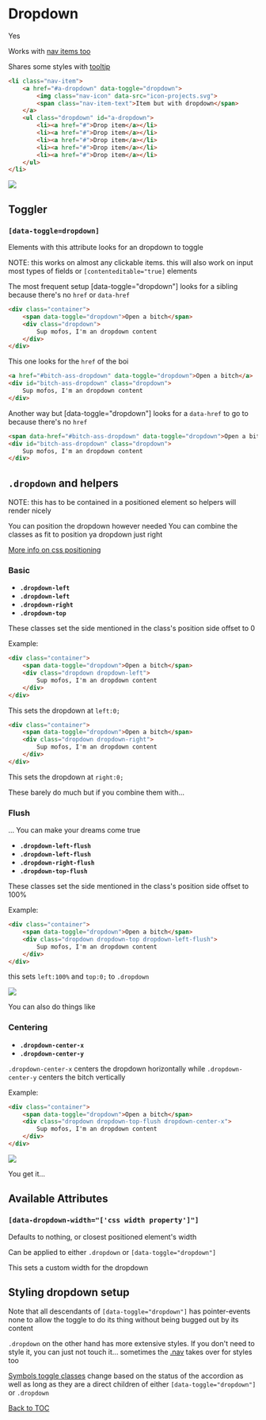 # Dropdown

Yes

Works with [nav items too](../componenets/../components/nav.md)

Shares some styles with [tooltip](../components/tooltip.md)


```html
<li class="nav-item">
	<a href="#a-dropdown" data-toggle="dropdown">
		<img class="nav-icon" data-src="icon-projects.svg">
		<span class="nav-item-text">Item but with dropdown</span>
	</a>
	<ul class="dropdown" id="a-dropdown">
		<li><a href="#">Drop item</a></li>
		<li><a href="#">Drop item</a></li>
		<li><a href="#">Drop item</a></li>
		<li><a href="#">Drop item</a></li>
		<li><a href="#">Drop item</a></li>
	</ul>
</li>
```

![](../../images/dropdown.png)

## Toggler

### **`[data-toggle=dropdown]`**

Elements with this attribute looks for an dropdown to toggle

NOTE: this works on almost any clickable items. this will also work on input most types of fields or `[contenteditable="true]` elements


The most frequent setup [data-toggle="dropdown"] looks for a sibling because there's no `href` or `data-href`

```html
<div class="container">
	<span data-toggle="dropdown">Open a bitch</span>
	<div class="dropdown">
		Sup mofos, I'm an dropdown content
	</div>
</div>
```

This one looks for the `href` of the boi
```html
<a href="#bitch-ass-dropdown" data-toggle="dropdown">Open a bitch</a>
<div id="bitch-ass-dropdown" class="dropdown">
	Sup mofos, I'm an dropdown content
</div>
```

Another way but [data-toggle="dropdown"] looks for a `data-href` to go to because there's no `href`

```html
<span data-href="#bitch-ass-dropdown" data-toggle="dropdown">Open a bitch</span>
<div id="bitch-ass-dropdown" class="dropdown">
	Sup mofos, I'm an dropdown content
</div>
```

## **`.dropdown`**  and helpers

NOTE: this has to be contained in a positioned element so helpers will render nicely

You can position the dropdown however needed You can combine the classes as fit to position ya dropdown just right 


[More info on css positioning](https://www.w3schools.com/css/css_positioning.asp)

### Basic

*	**`.dropdown-left`**
*	**`.dropdown-left`**
*	**`.dropdown-right`**
*	**`.dropdown-top`**

These classes set the side mentioned in the class's position side offset to 0

Example:

```html
<div class="container">
	<span data-toggle="dropdown">Open a bitch</span>
	<div class="dropdown dropdown-left">
		Sup mofos, I'm an dropdown content
	</div>
</div>
```

This sets the dropdown at `left:0;`


```html
<div class="container">
	<span data-toggle="dropdown">Open a bitch</span>
	<div class="dropdown dropdown-right">
		Sup mofos, I'm an dropdown content
	</div>
</div>
```

This sets the dropdown at `right:0;`

These barely do much but if you combine them with...

### Flush

... You can make your dreams come true

*	**`.dropdown-left-flush`**
*	**`.dropdown-left-flush`**
*	**`.dropdown-right-flush`**
*	**`.dropdown-top-flush`**

These classes set the side mentioned in the class's position side offset to 100%

Example:

```html
<div class="container">
	<span data-toggle="dropdown">Open a bitch</span>
	<div class="dropdown dropdown-top dropdown-left-flush">
		Sup mofos, I'm an dropdown content
	</div>
</div>
```

this sets `left:100%` and `top:0;` to `.dropdown`

![](../../images/dropdown-flush.png)


You can also do things like

### Centering


*	**`.dropdown-center-x`**
*	**`.dropdown-center-y`**

`.dropdown-center-x` centers the dropdown horizontally while `.dropdown-center-y` centers the bitch vertically


Example:

```html
<div class="container">
	<span data-toggle="dropdown">Open a bitch</span>
	<div class="dropdown dropdown-top-flush dropdown-center-x">
		Sup mofos, I'm an dropdown content
	</div>
</div>
```

![](../../images/dropdown-center.png)

You get it...

## Available Attributes


### **`[data-dropdown-width="['css width property']"]`**

Defaults to nothing, or closest positioned element's width

Can be applied to either `.dropdown` or `[data-toggle="dropdown"]`

This sets a custom width for the dropdown

## Styling dropdown setup

Note that all descendants of `[data-toggle="dropdown"]` has pointer-events none to allow the toggle to do its thing without being bugged out by its content

`.dropdown` on the other hand has more extensive styles. If you don't need to style it, you can just not touch it... sometimes the [.nav](../components/nav.md) takes over for styles too


[Symbols toggle classes](../components/symbol.md#toggle-classes) change based on the status of the accordion as well as long as they are a direct children of either `[data-toggle="dropdown"]` or `.dropdown`

[Back to TOC](../../../readme.md)